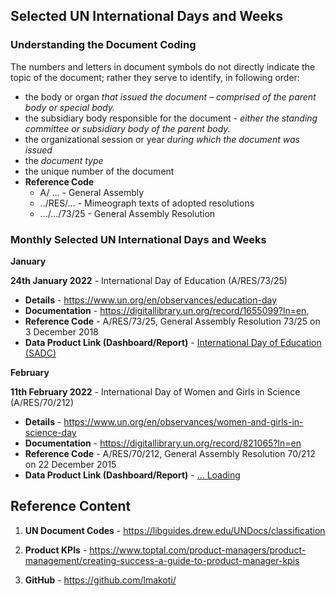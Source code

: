 ## Selected UN International Days and Weeks

### Understanding the Document Coding

The numbers and letters in document symbols do not directly indicate the  topic of the document; rather they serve to identify, in following  order:

- the body or organ *that issued the document – comprised of the parent body or special body.*
- the subsidiary body responsible for the document - *either the standing committee or subsidiary body of the parent body.*
- the organizational session or year *during which the document was issued*
- the *document type*
- the unique number of the document
- **Reference Code** 
  - A/ ... - General Assembly
  - ../RES/... - Mimeograph texts of adopted resolutions
  - .../.../73/25 - General Assembly Resolution

### Monthly Selected UN International Days and Weeks

**January**

**24th January 2022** - International Day of Education (A/RES/73/25)

- **Details** - https://www.un.org/en/observances/education-day
- **Documentation** - https://digitallibrary.un.org/record/1655099?ln=en, 
- **Reference Code** - A/RES/73/25, General Assembly Resolution 73/25 on 3 December 2018
- **Data Product Link (Dashboard/Report)** - <a href="https://github.com/lmakoti/SDG4-Education">International Day of Education (SADC)</a>

**February**

**11th February 2022** - International Day of Women and Girls in Science (A/RES/70/212)

- **Details** - https://www.un.org/en/observances/women-and-girls-in-science-day
- **Documentation** - https://digitallibrary.un.org/record/821065?ln=en
- **Reference Code** - A/RES/70/212, General Assembly Resolution 70/212 on 22 December 2015
- **Data Product Link (Dashboard/Report)** - <a href="#">... Loading</a>


## Reference Content

1. **UN Document Codes** - https://libguides.drew.edu/UNDocs/classification

1. **Product KPIs** - https://www.toptal.com/product-managers/product-management/creating-success-a-guide-to-product-manager-kpis

2. **GitHub** - https://github.com/lmakoti/

   
